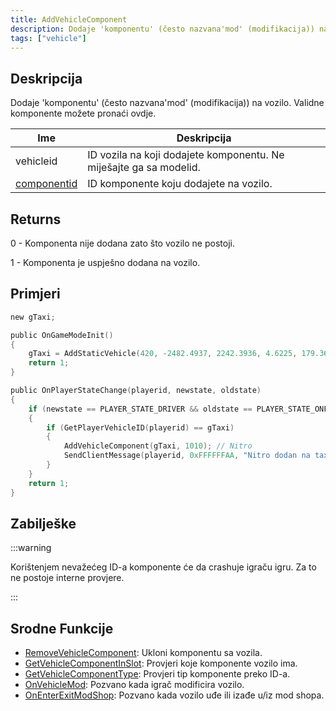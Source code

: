 ```yaml
---
title: AddVehicleComponent
description: Dodaje 'komponentu' (često nazvana'mod' (modifikacija)) na vozilo.
tags: ["vehicle"]
---
```


## Deskripcija

Dodaje 'komponentu' (često nazvana'mod' (modifikacija)) na vozilo. Validne komponente možete pronaći ovdje.

| Ime                                           | Deskripcija                                                        |
| --------------------------------------------- | ------------------------------------------------------------------ |
| vehicleid                                     | ID vozila na koji dodajete komponentu. Ne miješajte ga sa modelid. |
| [componentid](../resources/carcomponentid.md) | ID komponente koju dodajete na vozilo.                             |

## Returns

0 - Komponenta nije dodana zato što vozilo ne postoji.

1 - Komponenta je uspješno dodana na vozilo.

## Primjeri

```c
new gTaxi;

public OnGameModeInit()
{
    gTaxi = AddStaticVehicle(420, -2482.4937, 2242.3936, 4.6225, 179.3656, 6, 1); // Taxi
    return 1;
}

public OnPlayerStateChange(playerid, newstate, oldstate)
{
    if (newstate == PLAYER_STATE_DRIVER && oldstate == PLAYER_STATE_ONFOOT)
    {
        if (GetPlayerVehicleID(playerid) == gTaxi)
        {
            AddVehicleComponent(gTaxi, 1010); // Nitro
            SendClientMessage(playerid, 0xFFFFFFAA, "Nitro dodan na taxi.");
        }
    }
    return 1;
}
```

## Zabilješke

:::warning

Korištenjem nevažećeg ID-a komponente će da crashuje igraču igru. Za to ne postoje interne provjere.

:::

## Srodne Funkcije

- [RemoveVehicleComponent](RemoveVehicleComponent.md): Ukloni komponentu sa vozila.
- [GetVehicleComponentInSlot](GetVehicleComponentInSlot.md): Provjeri koje komponente vozilo ima.
- [GetVehicleComponentType](GetVehicleComponentType.md): Provjeri tip komponente preko ID-a.
- [OnVehicleMod](../callbacks/OnVehicleMod.md): Pozvano kada igrač modificira vozilo.
- [OnEnterExitModShop](../callbacks/OnEnterExitModShop.md): Pozvano kada vozilo uđe ili izađe u/iz mod shopa.
